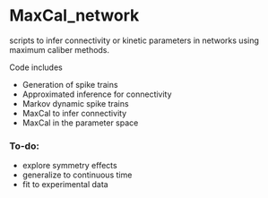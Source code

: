 # MaxCal_network

scripts to infer connectivity or kinetic parameters in networks using maximum caliber methods.

Code includes

- Generation of spike trains
- Approximated inference for connectivity
- Markov dynamic spike trains
- MaxCal to infer connectivity
- MaxCal in the parameter space

### To-do:

- explore symmetry effects
- generalize to continuous time
- fit to experimental data
